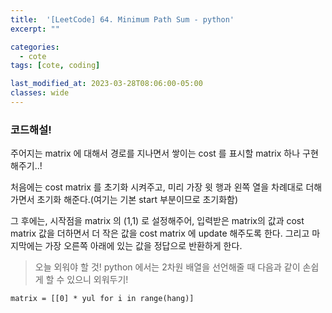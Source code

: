 ```yaml
---
title:  '[LeetCode] 64. Minimum Path Sum - python'
excerpt: ""

categories:
  - cote
tags: [cote, coding]

last_modified_at: 2023-03-28T08:06:00-05:00
classes: wide
---
```


### 코드해설!

주어지는 matrix 에 대해서 경로를 지나면서 쌓이는 cost 를 표시할 matrix 하나 구현해주기..!

처음에는 cost matrix 를 초기화 시켜주고, 미리 가장 윗 행과 왼쪽 열을 차례대로 더해가면서 초기화 해준다.(여기는 기본 start 부분이므로 초기화함)

그 후에는, 시작점을 matrix 의 (1,1) 로 설정해주어, 입력받은 matrix의 값과 cost matrix 값을 더하면서 더 작은 값을 cost matrix 에 update 해주도록 한다. 그리고 마지막에는 가장 오른쪽 아래에 있는 값을 정답으로 반환하게 한다. 

<script src="https://gist.github.com/chaelin0722/dc575e7b7939e79026f749d453d3a2e3.js"></script>


> 오늘 외워야 할 것!
> python 에서는 2차원 배열을 선언해줄 때 다음과 같이 손쉽게 할 수 있으니 외워두기!

~~~
matrix = [[0] * yul for i in range(hang)]
~~~
